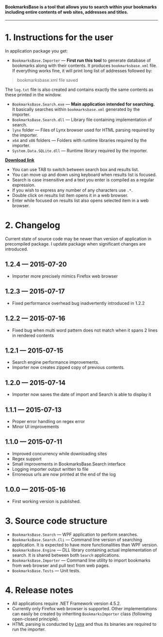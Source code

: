 #### BookmarksBase is a tool that allows you to search within your bookmarks including entire contents of web sites, addresses and titles. ####

----------

# 1. Instructions for the user #

In application package you get:

- `BookmarksBase.Importer` &mdash; **First run this tool** to generate database of bookmarks along with their contents. It produces `bookmarksbase.xml` file. If everything works fine, it will print long list of addresses followed by: 

> bookmarksbase.xml file saved

The `log.txt` file is also created and contains exactly the same contents as these printed in the window.

- `BookmarksBase.Search.exe` &mdash; **Main application intended for searching.** It basically searches within `bookmarksbase.xml` generated by the importer.
- `BookmarksBase.Search.dll` &mdash; Library file containing implementation of search.
- `lynx` folder &mdash; Files of Lynx browser used for HTML parsing required by the importer.
- `x64` and `x86` folders &mdash; Folders with runtime libraries required by the importer.
- `System.Data.SQLite.dll` &mdash; Runtime library required by the importer.

**[Download link](http://1drv.ms/1LWwROU)**

- You can use TAB to switch between search box and results list.
- You can move up and down using keyboard when results list is focused.
- Search is case insensitive and a text you enter is compiled as a regular expression.
- If you wish to express any number of any characters use `.*`.
- Double click on results list item opens it in a web browser.
- Enter while focused on results list also opens selected item in a web browser.

# 2. Changelog #

Current state of source code may be newer than version of application in precompiled package. I update package when significant changes are introduced.

## 1.2.4 &mdash; 2015-07-20 ##
- Importer more precisely mimics Firefox web browser

## 1.2.3 &mdash; 2015-07-17 ##
- Fixed performance overhead bug inadvertently introduced in 1.2.2

## 1.2.2 &mdash; 2015-07-16 ##
- Fixed bug when multi word pattern does not match when it spans 2 lines in rendered contents

## 1.2.1 &mdash; 2015-07-15 ##
- Search engine performance improvements.
- Importer now creates zipped copy of previous contents.

## 1.2.0 &mdash; 2015-07-14 ##
- Importer now saves the date of import and Search is able to display it

## 1.1.1 &mdash; 2015-07-13 ##
- Proper error handling on regex error
- Minor UI improvements

## 1.1.0 &mdash; 2015-07-11 ##
- Improved concurrency while downloading sites
- Regex support
- Small improvements in BookmarksBase.Search interface
- Logging importer output written to file
- Erroneous urls are now printed at the end of the log 

## 1.0.0 &mdash; 2015-05-16 ##

- First working version is published.

# 3. Source code structure #

- `BookmarksBase.Search` &mdash; WPF application to perform searches. 
- `BookmarksBase.Search.Cli` &mdash; Command line version of searching application. It is expected to have more functionalities than WPF version.
- `BookmarksBase.Engine` &mdash; DLL library containing actual implementation of search. It is shared between both `Search` applications.
- `BookmarksBase.Importer` &mdash; Command line utility to import bookmarks from web browser and pull text from web pages.
- `BookmarksBase.Tests` &mdash; Unit tests.

# 4. Release notes #

- All applications require .NET Framework version 4.5.2.
- Currently only Firefox web browser is supported. Other implementations can easily be created by inheriting `BookmarksImporter` class (following open-closed principle). 
- HTML parsing is conducted by [Lynx](http://lynx.isc.org) and thus its binaries are required to run the importer.

